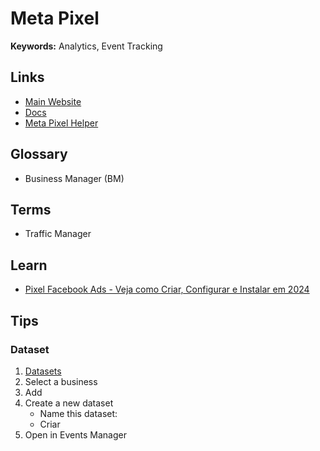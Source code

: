 # Meta Pixel

<!--
https://wordpress.com/plugins/official-facebook-pixel

https://linklist.bio
https://canvaplugin.com | https://canvaplugin.com/how-to-add-facebook-pixel-to-canva-websites
-->

**Keywords:** Analytics, Event Tracking

## Links

- [Main Website](https://facebook.com/business/tools/meta-pixel)
- [Docs](https://developers.facebook.com/docs/meta-pixel)
- [Meta Pixel Helper](https://developers.facebook.com/docs/meta-pixel/support/pixel-helper)

<!--
https://business.facebook.com/settings/pixels
https://business.facebook.com/settings/events-dataset-news
https://adsmanager.facebook.com
-->

## Glossary

- Business Manager (BM)

## Terms

- Traffic Manager

## Learn

- [Pixel Facebook Ads - Veja como Criar, Configurar e Instalar em 2024](https://youtube.com/watch?v=EHmyfiU3DHE)

## Tips

### Dataset

1. [Datasets](https://business.facebook.com/settings/events-dataset-news)
2. Select a business
3. Add
4. Create a new dataset
   - Name this dataset:
   - Criar
5. Open in Events Manager
